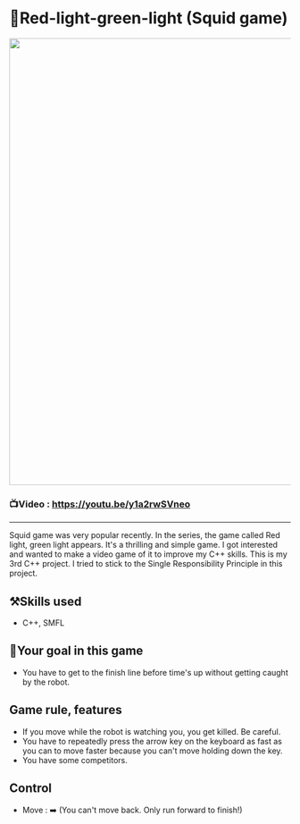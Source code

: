 # 🚥Red-light-green-light (Squid game)

<img src="https://user-images.githubusercontent.com/67142421/148688881-b756c60b-8fb0-43df-b4d5-0d9f03184025.png" width="600" height="800">

### 📺Video : https://youtu.be/y1a2rwSVneo 
---
Squid game was very popular recently. In the series, the game called Red light, green light appears. It's a thrilling and simple game. I got interested and wanted to make a video game of it to improve my C++ skills. This is my 3rd C++ project. I tried to stick to the Single Responsibility Principle in this project.

## ⚒️Skills used
* C++, SMFL

## 🥅Your goal in this game
* You have to get to the finish line before time's up without getting caught by the robot.

## Game rule, features
* If you move while the robot is watching you, you get killed. Be careful.
* You have to repeatedly press the arrow key on the keyboard as fast as you can to move faster because you can't move holding down the key.
* You have some competitors.

## Control
* Move : ➡️ (You can't move back. Only run forward to finish!)

